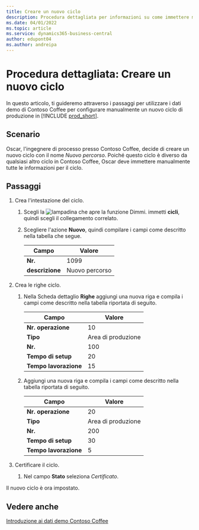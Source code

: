 ```yaml
---
title: Creare un nuovo ciclo
description: Procedura dettagliata per informazioni su come immettere manualmente tutte le informazioni per un nuovo ciclo in Business Central.
ms.date: 04/01/2022
ms.topic: article
ms.service: dynamics365-business-central
author: edupont04
ms.author: andreipa
---
```

# <a name="walkthrough-create-a-new-routing" />Procedura dettagliata: Creare un nuovo ciclo

In questo articolo, ti guideremo attraverso i passaggi per utilizzare i dati demo di Contoso Coffee per configurare manualmente un nuovo ciclo di produzione in [!INCLUDE [prod_short](../../includes/prod_short.md)].  

## <a name="scenario" />Scenario

Oscar, l'ingegnere di processo presso Contoso Coffee, decide di creare un nuovo ciclo con il nome *Nuovo percorso*. Poiché questo ciclo è diverso da qualsiasi altro ciclo in Contoso Coffee, Oscar deve immettere manualmente tutte le informazioni per il ciclo.  

## <a name="steps" />Passaggi

1. Crea l'intestazione del ciclo.  

    1. Scegli la ![lampadina che apre la funzione Dimmi.](../../media/ui-search/search_small.png "Dimmi cosa vuoi fare") immetti **cicli**, quindi scegli il collegamento correlato.  

    2. Scegliere l'azione **Nuovo**, quindi compilare i campi come descritto nella tabella che segue.  

        |Campo  |Valore  |
        |---------|---------|
        |**Nr.** |1099|
        |**descrizione** |Nuovo percorso|
2. Crea le righe ciclo.

    1. Nella Scheda dettaglio **Righe** aggiungi una nuova riga e compila i campi come descritto nella tabella riportata di seguito.  

        |Campo  |Valore  |
        |---------|---------|
        |**Nr. operazione** |10|
        |**Tipo** |Area di produzione|
        |**Nr.** |100|
        |**Tempo di setup** |20|
        |**Tempo lavorazione** |15|

    2. Aggiungi una nuova riga e compila i campi come descritto nella tabella riportata di seguito.  

        |Campo  |Valore  |
        |---------|---------|
        |**Nr. operazione** |20|
        |**Tipo** |Area di produzione|
        |**Nr.** |200|
        |**Tempo di setup** |30|
        |**Tempo lavorazione** |5|
3. Certificare il ciclo.

    1. Nel campo **Stato** seleziona *Certificato*.  

Il nuovo ciclo è ora impostato.  

## <a name="see-also" />Vedere anche

[Introduzione ai dati demo Contoso Coffee](../contoso-coffee-intro.md)  
